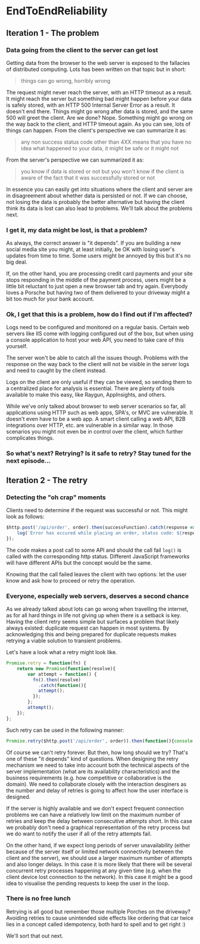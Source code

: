 # EndToEndReliability


## Iteration 1 - The problem


### Data going from the client to the server can get lost

Getting data from the browser to the web server is exposed to the fallacies of distributed computing. Lots has been written on that topic but in short:

> things can go wrong, horribly wrong

The request might never reach the server, with an HTTP timeout as a result. It might reach the server but something bad might happen before your data is safely stored, with an HTTP 500 Internal Server Error as a result. It doesn't end there. Things might go wrong after data is stored, and the same 500 will greet the client. Are we done? Nope. Something might go wrong on the way back to the client, and HTTP timeout again. As you can see, lots of things can happen. From the client's perspective we can summarize it as:

> any non success status code other than 4XX means that you have no idea what happened to your data, it might be safe or it might not

From the server's perspective we can summarized it as:

> you know if data is stored or not but you won't know if the client is aware of the fact that it was successfully stored or not

In essence you can easily get into situations where the client and server are in disagreement about whether data is persisted or not. If we can choose, not losing the data is probably the better alternative but having the client think its data is lost can also lead to problems. We'll talk about the problems next.



### I get it, my data might be lost, is that a problem?

As always, the correct answer is "it depends". If you are building a new social media site you might, at least initially, be OK with losing user's updates from time to time. Some users might be annoyed by this but it's no big deal.

If, on the other hand, you are processing credit card payments and your site stops responding in the middle of the payment process, users might be a little bit reluctant to just open a new browser tab and try again. Everybody loves a Porsche but having two of them delivered to your driveway might a bit too much for your bank account.


### Ok, I get that this is a problem, how do I find out if I'm affected?

Logs need to be configured and monitored on a regular basis. Certain web servers like IIS come with logging configured out of the box, but when using a console application to host your web API, you need to take care of this yourself.

The server won't be able to catch all the issues though. Problems with the response on the way back to the client will not be visible in the server logs and need to caught by the client instead.

Logs on the client are only useful if they can be viewed, so sending them to a centralized place for analysis is essential. There are plenty of tools available to make this easy, like Raygun, AppInsights, and others.

While we've only talked about browser to web server scenarios so far, all applications using HTTP such as web apps, SPA's, or MVC are vulnerable. It doesn't even have to be a web app. A smart client calling a web API, B2B integrations over HTTP, etc. are vulnerable in a similar way. In those scenarios you might not even be in control over the client, which further complicates things.  

### So what's next? Retrying? Is it safe to retry? Stay tuned for the next episode...

## Iteration 2 - The retry

### Detecting the "oh crap" moments

Clients need to determine if the request was successful or not. This might look as follows:

```js
$http.post('/api/order', order).then(successFunction).catch(response => {
    log(`Error has occured while placing an order, status code: ${response.status}`);
});
```

The code makes a post call to some API and should the call fail `log()` is called with the corresponding http status. Different JavaScript frameworks will have different APIs but the concept would be the same.

Knowing that the call failed leaves the client with two options: let the user know and ask how to proceed or retry the operation.

### Everyone, especially web servers, deserves a second chance

As we already talked about lots can go wrong when travelling the internet, as for all hard things in life not giving up when there is a setback is key. Having the client retry seems simple but surfaces a problem that likely always existed: duplicate request can happen in most systems. By acknowledging this and being prepared for duplicate requests makes retrying a viable solution to transient problems.

Let's have a look what a retry might look like.

```js
Promise.retry = function(fn) {
    return new Promise(function(resolve){        
        var attempt = function() {           
          fn().then(resolve)
            .catch(function(){                       
            attempt();
          });            
        };
        attempt();
    });
};
```

Such retry can be used in the following manner:

```js
Promise.retry($http.post('/api/order', order)).then(function(){console.log('done')});
```

Of course we can't retry forever. But then, how long should we try? That's one of these "it depends" kind of questions. When designing the retry mechanism we need to take into account both the technical aspects of the server implementation (what are its availability characteristics) and the business requirements (e.g. how competitive or collaborative is the domain). We need to collaborate closely with the interaction desginers as the number and delay of retries is going to affect how the user interface is designed. 

If the server is highly available and we don't expect frequent connection problems we can have a relatively low limit on the maximum number of retries and keep the delay between consecutive attempts short. In this case we probably don't need a graphical representation of the retry process but we do want to notify the user if all of the retry attempts fail.

On the other hand, if we expect long periods of server unavailability (either because of the server itself or limited network connectivity between the client and the server), we should use a larger maximum number of attempts and also longer delays. In this case it is more likely that there will be several concurrent retry processes happening at any given time (e.g. when the client device lost connection to the network). In this case it might be a good idea to visualise the pending requests to keep the user in the loop.

### There is no free lunch

Retrying is all good but remember those multiple Porches on the driveway? Avoiding retries to cause unintended side effects like ordering that car twice lies in a concept called idempotency, both hard to spell and to get right :)

We'll sort that out next.
